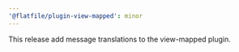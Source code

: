 ```yaml
---
'@flatfile/plugin-view-mapped': minor
---
```


This release add message translations to the view-mapped plugin.
